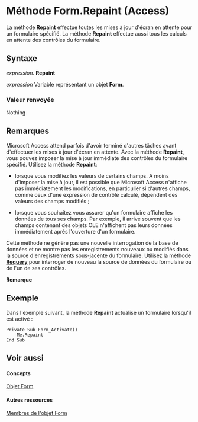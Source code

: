 
# Méthode Form.Repaint (Access)

La méthode  **Repaint** effectue toutes les mises à jour d'écran en attente pour un formulaire spécifié. La méthode **Repaint** effectue aussi tous les calculs en attente des contrôles du formulaire.


## Syntaxe

 _expression_. **Repaint**

 _expression_ Variable représentant un objet **Form**.


### Valeur renvoyée

Nothing


## Remarques

Microsoft Access attend parfois d'avoir terminé d'autres tâches avant d'effectuer les mises à jour d'écran en attente. Avec la méthode  **Repaint**, vous pouvez imposer la mise à jour immédiate des contrôles du formulaire spécifié. Utilisez la méthode **Repaint**:


- lorsque vous modifiez les valeurs de certains champs. A moins d'imposer la mise à jour, il est possible que Microsoft Access n'affiche pas immédiatement les modifications, en particulier si d'autres champs, comme ceux d'une expression de contrôle calculé, dépendent des valeurs des champs modifiés ;
    
- lorsque vous souhaitez vous assurer qu'un formulaire affiche les données de tous ses champs. Par exemple, il arrive souvent que les champs contenant des objets OLE n'affichent pas leurs données immédiatement après l'ouverture d'un formulaire.
    
Cette méthode ne génère pas une nouvelle interrogation de la base de données et ne montre pas les enregistrements nouveaux ou modifiés dans la source d'enregistrements sous-jacente du formulaire. Utilisez la méthode  **[Requery](26d8d784-9348-6301-9bef-569d15668a0e.md)** pour interroger de nouveau la source de données du formulaire ou de l'un de ses contrôles.


 **Remarque**  


## Exemple

Dans l'exemple suivant, la méthode  **Repaint** actualise un formulaire lorsqu'il est activé :


```
Private Sub Form_Activate() 
    Me.Repaint 
End Sub
```


## Voir aussi


#### Concepts


[Objet Form](72ef9219-142b-b690-b696-3eba9a5d4522.md)
#### Autres ressources


[Membres de l'objet Form](e1976b58-28ca-8f76-cdf3-6732cb06ce6c.md)